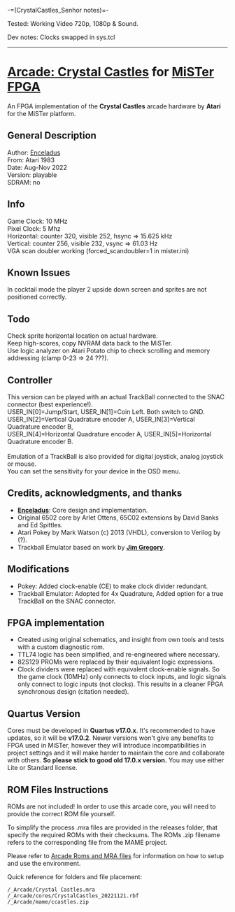 -=(CrystalCastles_Senhor notes)=-

Tested: Working Video 720p, 1080p & Sound.

Dev notes: Clocks swapped in sys.tcl
___
# [Arcade: Crystal Castles](https://en.wikipedia.org/wiki/Crystal_Castles_(video_game)) for [MiSTer FPGA](https://mister-devel.github.io/MkDocs_MiSTer/)
An FPGA implementation of the __Crystal Castles__ arcade hardware by __Atari__ for the MiSTer platform.

## General Description
Author: [Enceladus](https://github.com/0xECEAD)<br>
From: Atari 1983<br>
Date: Aug-Nov 2022<br>
Version: playable<br>
SDRAM: no<br>

## Info
Game Clock: 10 MHz<br>
Pixel Clock: 5 Mhz<br>
Horizontal: counter 320, visible 252, hsync => 15.625 kHz<br>
Vertical: counter 256, visible 232, vsync => 61.03 Hz<br>
VGA scan doubler working (forced_scandoubler=1 in mister.ini)<br>

## Known Issues
In cocktail mode the player 2 upside down screen and sprites are not positioned correctly.<br>

## Todo
Check sprite horizontal location on actual hardware. <br>
Keep high-scores, copy NVRAM data back to the MiSTer. <br>
Use logic analyzer on Atari Potato chip to check scrolling and memory addressing (clamp 0-23 => 24 ???). <br>

## Controller
This version can be played with an actual TrackBall connected to the SNAC connector (best experience!).<br>
USER_IN[0]=Jump/Start, USER_IN[1]=Coin Left. Both switch to GND.<br>
USER_IN[2]=Vertical Quadrature encoder A, USER_IN[3]=Vertical Quadrature encoder B,<br>
USER_IN[4]=Horizontal Quadrature encoder A, USER_IN[5]=Horizontal Quadrature encoder B.<br>
<br>
Emulation of a TrackBall is also provided for digital joystick, analog joystick or mouse. <br>
You can set the sensitivity for your device in the OSD menu.

## Credits, acknowledgments, and thanks
- [__Enceladus__](https://github.com/0xecead): Core design and implementation.
- Original 6502 core by Arlet Ottens, 65C02 extensions by David Banks and Ed Spittles.
- Atari Pokey by Mark Watson (c) 2013 (VHDL), conversion to Verilog by (?).
- Trackball Emulator based on work by [__Jim Gregory__](https://github.com/JimmyStones).

## Modifications
- Pokey: Added clock-enable (CE) to make clock divider redundant.
- Trackball Emulator: Adopted for 4x Quadrature, Added option for a true TrackBall on the SNAC connector.

## FPGA implementation
- Created using original schematics, and insight from own tools and tests with a custom diagnostic rom.
- TTL74 logic has been simplified, and re-engineered where necessary. 
- 82S129 PROMs were replaced by their equivalent logic expressions.
- Clock dividers were replaced with equivalent clock-enable signals. So the game clock (10MHz) only connects to clock inputs, and logic signals only connect to logic inputs (not clocks). This results in a cleaner FPGA synchronous design (citation needed).

## Quartus Version
Cores must be developed in **Quartus v17.0.x**. It's recommended to have updates, so it will be **v17.0.2**. Newer versions won't give any benefits to FPGA used in MiSTer, however they will introduce incompatibilities in project settings and it will make harder to maintain the core and collaborate with others. **So please stick to good old 17.0.x version.** You may use either Lite or Standard license.

## ROM Files Instructions

ROMs are not included! In order to use this arcade core, you will need to provide the correct ROM file yourself.

To simplify the process .mra files are provided in the releases folder, that specify the required ROMs with their checksums. The ROMs .zip filename refers to the corresponding file from the MAME project.

Please refer to [Arcade Roms and MRA files](https://mister-devel.github.io/MkDocs_MiSTer/developer/mra/) for information on how to setup and use the environment.

Quick reference for folders and file placement:
```
/_Arcade/Crystal Castles.mra
/_Arcade/cores/CrystalCastles_20221121.rbf
/_Arcade/mame/ccastles.zip
```
